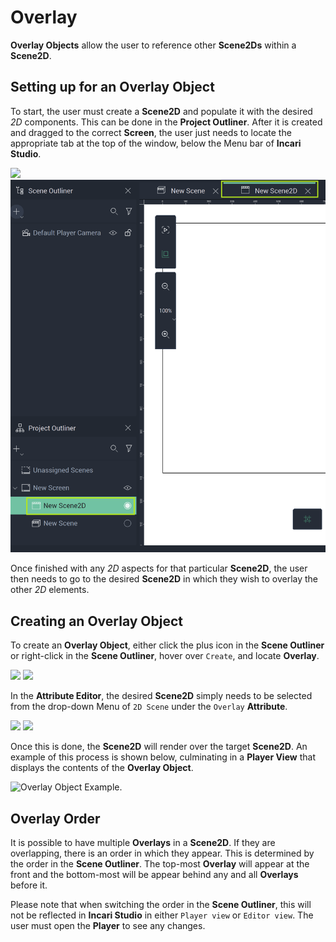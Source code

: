 # Overlay


**Overlay Objects** allow the user to reference other **Scene2Ds** within a **Scene2D**. 

## Setting up for an Overlay Object

To start, the user must create a **Scene2D** and populate it with the desired *2D* components. This can be done in the **Project Outliner**. After it is created and dragged to the correct **Screen**, the user just needs to locate the appropriate tab at the top of the window, below the Menu bar of **Incari Studio**. 

![](../../.gitbook/assets/overlayimage120232.png)
![](../../.gitbook/assets/overlay2d220241.png)

Once finished with any *2D* aspects for that particular **Scene2D**, the user then needs to go to the desired **Scene2D** in which they wish to overlay the other *2D* elements. 


## Creating an Overlay Object

To create an **Overlay Object**, either click the plus icon in the **Scene Outliner** or right-click in the **Scene Outliner**, hover over `Create`, and locate **Overlay**.

![](../../.gitbook/assets/overlay2dimage320241.png)
![](../../.gitbook/assets/overlay2dimage420241.png)

In the **Attribute Editor**, the desired **Scene2D** simply needs to be selected from the drop-down Menu of `2D Scene` under the `Overlay` **Attribute**. 

![](../../.gitbook/assets/overlay2dimage520241.png)
![](../../.gitbook/assets/overlay2dimage620241.png)

Once this is done, the **Scene2D** will render over the target **Scene2D**. An example of this process is shown below, culminating in a **Player View** that displays the contents of the **Overlay Object**.

![Overlay Object Example.](../../.gitbook/assets/overlay2dgif20241.gif)

## Overlay Order

It is possible to have multiple **Overlays** in a **Scene2D**. If they are overlapping, there is an order in which they appear. This is determined by the order in the **Scene Outliner**. The top-most **Overlay** will appear at the front and the bottom-most will be appear behind any and all **Overlays** before it. 

Please note that when switching the order in the **Scene Outliner**, this will not be reflected in **Incari Studio** in either `Player view` or `Editor view`. The user must open the **Player** to see any changes. 


